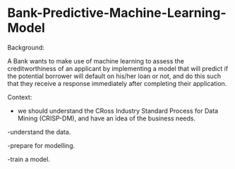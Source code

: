 # Bank-Predictive-Machine-Learning-Model
Background:

A Bank wants to make use of machine learning to assess the creditworthiness of an applicant by implementing a model that will predict if the potential borrower will default on his/her loan or not, and do this such that they receive a response immediately after completing their application.

Context: 

- we should understand the CRoss Industry Standard Process for Data Mining (CRISP-DM), and have an idea of the business needs.

-understand the data.

-prepare for modelling.

-train a model.

